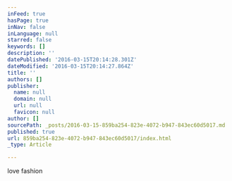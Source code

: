 ```yaml
---
inFeed: true
hasPage: true
inNav: false
inLanguage: null
starred: false
keywords: []
description: ''
datePublished: '2016-03-15T20:14:28.301Z'
dateModified: '2016-03-15T20:14:27.864Z'
title: ''
authors: []
publisher:
  name: null
  domain: null
  url: null
  favicon: null
author: []
sourcePath: _posts/2016-03-15-859ba254-823e-4072-b947-843ec60d5017.md
published: true
url: 859ba254-823e-4072-b947-843ec60d5017/index.html
_type: Article

---
```

love fashion